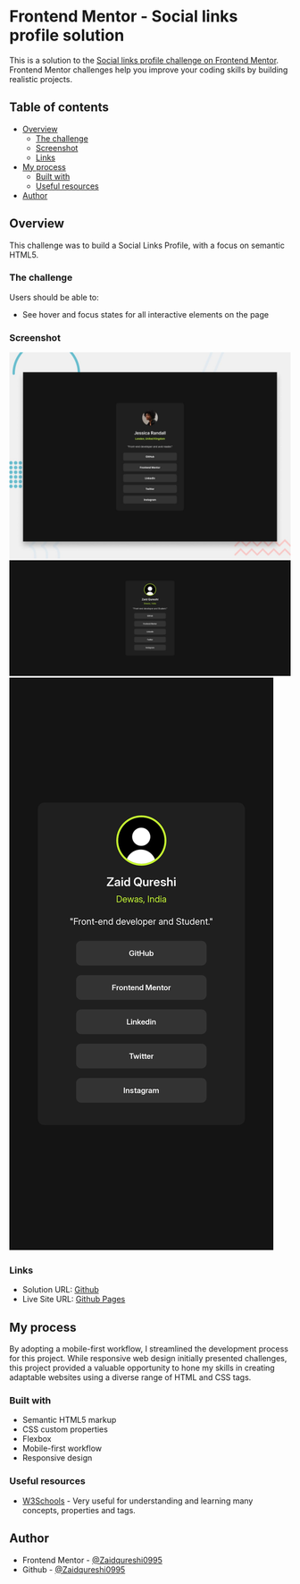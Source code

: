 # Frontend Mentor - Social links profile solution

This is a solution to the [Social links profile challenge on Frontend Mentor](https://www.frontendmentor.io/challenges/social-links-profile-UG32l9m6dQ). Frontend Mentor challenges help you improve your coding skills by building realistic projects.

## Table of contents

- [Overview](#overview)
  - [The challenge](#the-challenge)
  - [Screenshot](#screenshot)
  - [Links](#links)
- [My process](#my-process)
  - [Built with](#built-with)
  - [Useful resources](#useful-resources)
- [Author](#author)

## Overview

This challenge was to build a Social Links Profile, with a focus on semantic HTML5.

### The challenge

Users should be able to:

- See hover and focus states for all interactive elements on the page

### Screenshot

![Design preview for the Social Links profile coding challenge](\design\site-preview.jpg)
![Design preview for the Social Links profile coding challenge desktop](desktop-preview.jpeg)
![Design preview for the Social Links profile coding challenge mobile](mobile-preview.jpeg)

### Links

- Solution URL: [Github](https://github.com/Zaidqureshi0995/social-links-profile)
- Live Site URL: [Github Pages](https://your-live-site-url.com)

## My process

By adopting a mobile-first workflow, I streamlined the development process for this project. While responsive web design initially presented challenges, this project provided a valuable opportunity to hone my skills in creating adaptable websites using a diverse range of HTML and CSS tags.

### Built with

- Semantic HTML5 markup
- CSS custom properties
- Flexbox
- Mobile-first workflow
- Responsive design

### Useful resources

- [W3Schools](https://www.w3schools.com/css/default.asp) - Very useful for understanding and learning many concepts, properties and tags.

## Author

- Frontend Mentor - [@Zaidqureshi0995](https://www.frontendmentor.io/profile/Zaidqureshi0995)
- Github - [@Zaidqureshi0995](https://github.com/Zaidqureshi0995)
